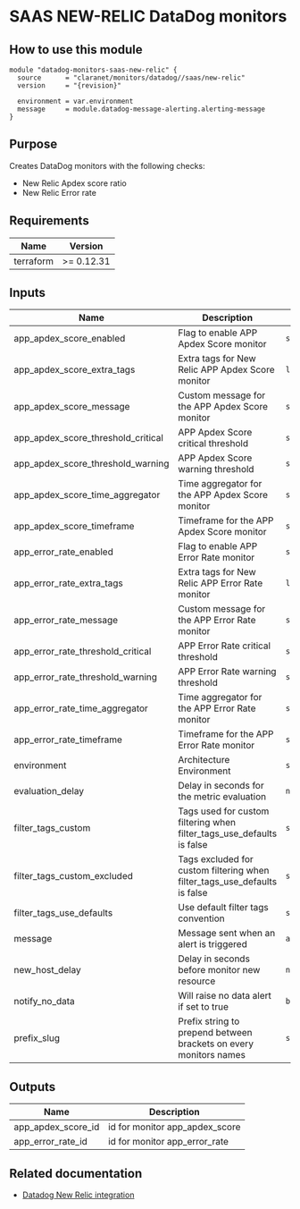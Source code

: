 # SAAS NEW-RELIC DataDog monitors

## How to use this module

```hcl
module "datadog-monitors-saas-new-relic" {
  source      = "claranet/monitors/datadog//saas/new-relic"
  version     = "{revision}"

  environment = var.environment
  message     = module.datadog-message-alerting.alerting-message
}

```

## Purpose

Creates DataDog monitors with the following checks:

- New Relic Apdex score ratio
- New Relic Error rate

## Requirements

| Name | Version |
|------|---------|
| terraform | >= 0.12.31 |

## Inputs

| Name | Description | Type | Default | Required |
|------|-------------|------|---------|:--------:|
| app\_apdex\_score\_enabled | Flag to enable APP Apdex Score monitor | `string` | `"true"` | no |
| app\_apdex\_score\_extra\_tags | Extra tags for New Relic APP Apdex Score monitor | `list(string)` | `[]` | no |
| app\_apdex\_score\_message | Custom message for the APP Apdex Score monitor | `string` | `""` | no |
| app\_apdex\_score\_threshold\_critical | APP Apdex Score critical threshold | `string` | `0.25` | no |
| app\_apdex\_score\_threshold\_warning | APP Apdex Score warning threshold | `string` | `0.5` | no |
| app\_apdex\_score\_time\_aggregator | Time aggregator for the APP Apdex Score monitor | `string` | `"avg"` | no |
| app\_apdex\_score\_timeframe | Timeframe for the APP Apdex Score monitor | `string` | `"last_15m"` | no |
| app\_error\_rate\_enabled | Flag to enable APP Error Rate monitor | `string` | `"true"` | no |
| app\_error\_rate\_extra\_tags | Extra tags for New Relic APP Error Rate monitor | `list(string)` | `[]` | no |
| app\_error\_rate\_message | Custom message for the APP Error Rate monitor | `string` | `""` | no |
| app\_error\_rate\_threshold\_critical | APP Error Rate  critical threshold | `string` | `5` | no |
| app\_error\_rate\_threshold\_warning | APP Error Rate warning threshold | `string` | `1` | no |
| app\_error\_rate\_time\_aggregator | Time aggregator for the APP Error Rate monitor | `string` | `"min"` | no |
| app\_error\_rate\_timeframe | Timeframe for the APP Error Rate monitor | `string` | `"last_5m"` | no |
| environment | Architecture Environment | `string` | n/a | yes |
| evaluation\_delay | Delay in seconds for the metric evaluation | `number` | `900` | no |
| filter\_tags\_custom | Tags used for custom filtering when filter\_tags\_use\_defaults is false | `string` | `"*"` | no |
| filter\_tags\_custom\_excluded | Tags excluded for custom filtering when filter\_tags\_use\_defaults is false | `string` | `""` | no |
| filter\_tags\_use\_defaults | Use default filter tags convention | `string` | `"true"` | no |
| message | Message sent when an alert is triggered | `any` | n/a | yes |
| new\_host\_delay | Delay in seconds before monitor new resource | `number` | `300` | no |
| notify\_no\_data | Will raise no data alert if set to true | `bool` | `true` | no |
| prefix\_slug | Prefix string to prepend between brackets on every monitors names | `string` | `""` | no |

## Outputs

| Name | Description |
|------|-------------|
| app\_apdex\_score\_id | id for monitor app\_apdex\_score |
| app\_error\_rate\_id | id for monitor app\_error\_rate |

## Related documentation

* [Datadog New Relic integration](https://docs.datadoghq.com/integrations/new_relic/)


